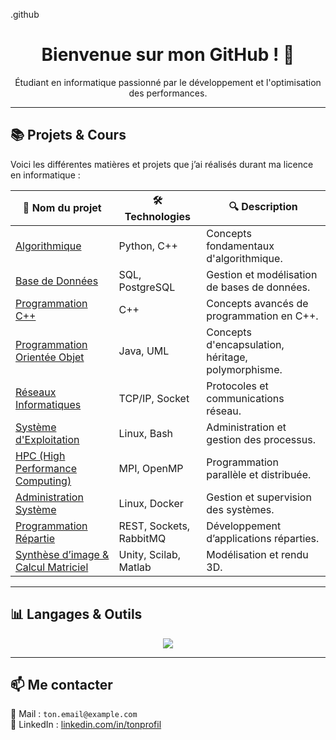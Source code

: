 .github
<h1 align="center">Bienvenue sur mon GitHub ! 👋</h1>

<p align="center">
  Étudiant en informatique passionné par le développement et l'optimisation des performances.
</p>

---

## 📚 **Projets & Cours**
Voici les différentes matières et projets que j’ai réalisés durant ma licence en informatique :

| 📂 **Nom du projet**            | 🛠️ **Technologies**                  | 🔍 **Description** |
|---------------------------------|--------------------------------|----------------------|
| [Algorithmique](https://github.com/ton-username/Algorithmique) | Python, C++ | Concepts fondamentaux d'algorithmique. |
| [Base de Données](https://github.com/ton-username/BDD) | SQL, PostgreSQL | Gestion et modélisation de bases de données. |
| [Programmation C++](https://github.com/ton-username/C-) | C++ | Concepts avancés de programmation en C++. |
| [Programmation Orientée Objet](https://github.com/ton-username/Programmation-Objet) | Java, UML | Concepts d'encapsulation, héritage, polymorphisme. |
| [Réseaux Informatiques](https://github.com/ton-username/Reseaux) | TCP/IP, Socket | Protocoles et communications réseau. |
| [Système d'Exploitation](https://github.com/ton-username/Systeme-exploitation) | Linux, Bash | Administration et gestion des processus. |
| [HPC (High Performance Computing)](https://github.com/ton-username/HPC) | MPI, OpenMP | Programmation parallèle et distribuée. |
| [Administration Système](https://github.com/ton-username/Administration-systeme) | Linux, Docker | Gestion et supervision des systèmes. |
| [Programmation Répartie](https://github.com/ton-username/Client-Server) | REST, Sockets, RabbitMQ | Développement d’applications réparties. |
| [Synthèse d’image & Calcul Matriciel](https://github.com/ton-username/Unity) | Unity, Scilab, Matlab | Modélisation et rendu 3D. |

---

## 📊 **Langages & Outils**
<p align="center">
  <img src="https://skillicons.dev/icons?i=java,cpp,python,js,bash,linux,docker,postgres,git" />
</p>

---

## 📫 **Me contacter**
📧 Mail : `ton.email@example.com`  
🔗 LinkedIn : [linkedin.com/in/tonprofil](https://linkedin.com/in/tonprofil)

